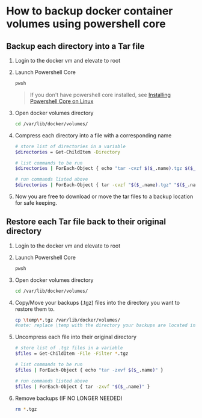 # How to backup docker container volumes using powershell core

## Backup each directory into a Tar file

1. Login to the docker vm and elevate to root
2. Launch Powershell Core

    ```bash
    pwsh
    ```
    > If you don't have powershell core installed, see [Installing Powershell Core on Linux](https://docs.microsoft.com/en-us/powershell/scripting/install/installing-powershell-core-on-linux?view=powershell-7)

3. Open docker volumes directory

    ```bash
    cd /var/lib/docker/volumes/
    ```

4. Compress each directory into a file with a corresponding name

    ```bash
    # store list of directories in a variable
    $directories = Get-ChildItem -Directory

    # list commands to be run
    $directories | ForEach-Object { echo "tar -cvzf $($_.name).tgz $($_.name)" }

    # run commands listed above
    $directories | ForEach-Object { tar -cvzf "$($_.name).tgz" "$($_.name)" }

    ```

5. Now you are free to download or move the tar files to a backup location for safe keeping.

## Restore each Tar file back to their original directory

1. Login to the docker vm and elevate to root
2. Launch Powershell Core

    ```bash
    pwsh
    ```

3. Open docker volumes directory

    ```bash
    cd /var/lib/docker/volumes/
    ```

4. Copy/Move your backups (.tgz) files into the directory you want to restore them to.

    ```bash
    cp \temp\*.tgz /var/lib/docker/volumes/
    #note: replace \temp with the directory your backups are located in
    ```

5. Uncompress each file into their original directory

    ```bash
    # store list of .tgz files in a variable
    $files = Get-ChildItem -File -Filter *.tgz

    # list commands to be run
    $files | ForEach-Object { echo "tar -zxvf $($_.name)" }

    # run commands listed above
    $files | ForEach-Object { tar -zxvf "$($_.name)" }
    ```

6. Remove backups (IF NO LONGER NEEDED)

    ```bash
    rm *.tgz
    ```